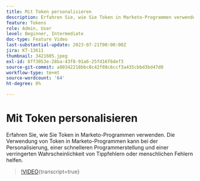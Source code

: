 ```yaml
---
title: Mit Token personalisieren
description: Erfahren Sie, wie Sie Token in Marketo-Programmen verwenden. Die Verwendung von Token in Marketo-Programmen kann bei der Personalisierung, einer schnelleren Programmerstellung und einer verringerten Wahrscheinlichkeit von Tippfehlern oder menschlichen Fehlern helfen.
feature: Tokens
role: Admin, User
level: Beginner, Intermediate
doc-type: Feature Video
last-substantial-update: 2023-07-21T00:00:00Z
jira: KT-13611
thumbnail: 3421605.jpeg
exl-id: 8ff3053e-28ba-43f8-91a6-25fd16f6def3
source-git-commit: a80342218bbc8c42f88c6ccf3a435cbbd3bd47d0
workflow-type: tm+mt
source-wordcount: '64'
ht-degree: 0%

---
```


# Mit Token personalisieren

Erfahren Sie, wie Sie Token in Marketo-Programmen verwenden. Die Verwendung von Token in Marketo-Programmen kann bei der Personalisierung, einer schnelleren Programmerstellung und einer verringerten Wahrscheinlichkeit von Tippfehlern oder menschlichen Fehlern helfen.

>[!VIDEO](https://video.tv.adobe.com/v/3423549/?learn=on&captions=ger){transcript=true}
